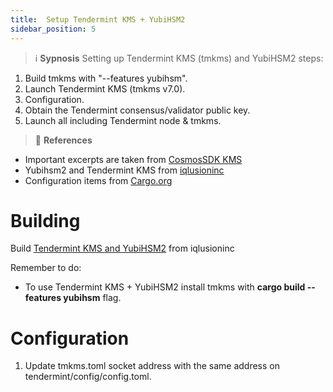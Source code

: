 ```yaml
---
title:  Setup Tendermint KMS + YubiHSM2
sidebar_position: 5
---
```


>:information_source: **Sypnosis** 
Setting up Tendermint KMS (tmkms) and YubiHSM2 steps:
1. Build tmkms with "--features yubihsm".
1. Launch Tendermint KMS (tmkms v7.0).
1. Configuration.
1. Obtain the Tendermint consensus/validator public key.
1. Launch all including Tendermint node & tmkms.

>:memo: **References** 
- Important excerpts are taken from [CosmosSDK KMS](https://hub.cosmos.network/main/validators/security.html)
- Yubihsm2 and Tendermint KMS from [iqlusioninc](https://github.com/iqlusioninc/tmkms/blob/main/README.yubihsm.md) 
- Configuration items from [Cargo.org](https://crypto.org/docs/getting-started/notes-on-production-deployment.html)

# Building
Build [Tendermint KMS and YubiHSM2](https://github.com/iqlusioninc/tmkms/blob/main/README.yubihsm.md) from iqlusioninc

Remember to do:
- To use Tendermint KMS + YubiHSM2 install tmkms with **cargo build --features yubihsm** flag.


# Configuration  
1. Update tmkms.toml socket address with the same address on tendermint/config/config.toml.







